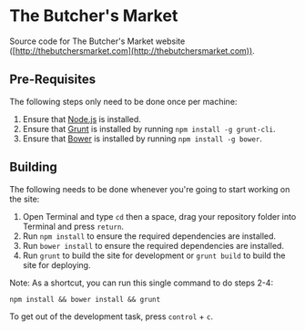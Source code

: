 # The Butcher's Market

Source code for The Butcher's Market website ([http://thebutchersmarket.com](http://thebutchersmarket.com)).

## Pre-Requisites

The following steps only need to be done once per machine:

1. Ensure that [Node.js](http://nodejs.org) is installed.
2. Ensure that [Grunt](http://gruntjs.com) is installed by running `npm install -g grunt-cli`.
3. Ensure that [Bower](http://bower.io) is installed by running `npm install -g bower`.

## Building

The following needs to be done whenever you're going to start working on the site:

1. Open Terminal and type `cd` then a space, drag your repository folder into Terminal and press `return`.
2. Run `npm install` to ensure the required dependencies are installed.
3. Run `bower install` to ensure the required dependencies are installed.
4. Run `grunt` to build the site for development or `grunt build` to build the site for deploying.

Note: As a shortcut, you can run this single command to do steps 2-4:

```
npm install && bower install && grunt
```

To get out of the development task, press `control` + `c`.
